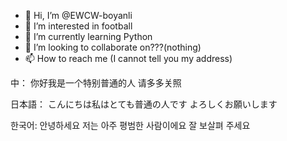 - 👋 Hi, I’m @EWCW-boyanli
- 👀 I’m interested in football
- 🌱 I’m currently learning Python
- 💞️ I’m looking to collaborate on???(nothing)
- 📫 How to reach me (I cannot tell you my address)




中：
你好我是一个特别普通的人
请多多关照




日本語：
こんにちは私はとても普通の人です
よろしくお願いします




한국어: 
안녕하세요 저는 아주 평범한 사람이에요 
잘 보살펴 주세요
